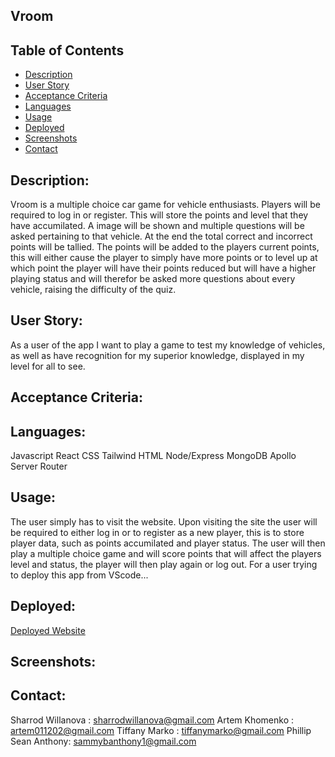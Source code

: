 ## Vroom

## Table of Contents

- [Description](#description)
- [User Story](#user-story)
- [Acceptance Criteria](#acceptance-criteria)
- [Languages](#languages)
- [Usage](#usage)
- [Deployed](#deployed)
- [Screenshots](#screenshots)
- [Contact](#contact)

## Description:

Vroom is a multiple choice car game for vehicle enthusiasts. Players will be required to log in or register. This will store the points and level that they have accumilated. A image will be shown and multiple questions will be asked pertaining to that vehicle. At the end the total correct and incorrect points will be tallied. The points will be added to the players current points, this will either cause the player to simply have more points or to level up at which point the player will have their points reduced but will have a higher playing status and will therefor be asked more questions about every vehicle, raising the difficulty of the quiz.

## User Story:

As a user of the app
I want to play a game to test my knowledge of vehicles, as well as have recognition for my superior knowledge, displayed in my level for all to see.

## Acceptance Criteria:

## Languages:

Javascript
React
CSS
Tailwind
HTML
Node/Express
MongoDB
Apollo Server
Router

## Usage:

The user simply has to visit the website. Upon visiting the site the user will be required to either log in or to register as a new player, this is to store player data, such as points accumilated and player status. The user will then play a multiple choice game and will score points that will affect the players level and status, the player will then play again or log out.
For a user trying to deploy this app from VScode...

## Deployed:

[Deployed Website]()

## Screenshots:

## Contact:

Sharrod Willanova : sharrodwillanova@gmail.com
Artem Khomenko : artem011202@gmail.com
Tiffany Marko : tiffanymarko@gmail.com
Phillip Sean Anthony: sammybanthony1@gmail.com
